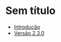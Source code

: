 # Sem título

- [Introdução](https://www.notion.so/README.md)
- [Versão 2.3.0](https://www.notion.so/v230.md)